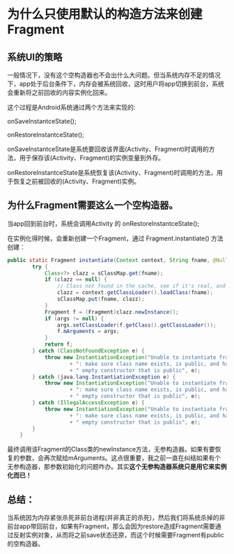 # 为什么只使用默认的构造方法来创建Fragment



## 系统UI的策略

一般情况下，没有这个空构造器也不会出什么大问题。但当系统内存不足的情况下，app处于后台条件下，内存会被系统回收，这时用户将app切换到前台，系统会重新将之前回收的内容实例化回来。

这个过程是Android系统通过两个方法来实现的:

onSaveInstantceState();

onRestoreInstantceState();

onSaveInstantceState是系统要回收该界面(Activity、Fragment)时调用的方法，用于保存该(Activity、Fragment)的实例变量到外存。

onRestoreInstantceState是系统恢复该(Activity、Fragment)时调用的方法，用于恢复之前被回收的(Activity、Fragment)实例。



## 为什么Fragment需要这么一个空构造器。

当app回到前台时，系统会调用Activity 的 onRestoreInstantceState();

在实例化得时候，会重新创建一个Fragment，通过 Fragment.instantiate() 方法创建：

```java
public static Fragment instantiate(Context context, String fname, @Nullable Bundle args) {
        try {
            Class<?> clazz = sClassMap.get(fname);
            if (clazz == null) {
                // Class not found in the cache, see if it's real, and try to add it
                clazz = context.getClassLoader().loadClass(fname);
                sClassMap.put(fname, clazz);
            }
            Fragment f = (Fragment)clazz.newInstance();
            if (args != null) {
                args.setClassLoader(f.getClass().getClassLoader());
                f.mArguments = args;
            }
            return f;
        } catch (ClassNotFoundException e) {
            throw new InstantiationException("Unable to instantiate fragment " + fname
                    + ": make sure class name exists, is public, and has an"
                    + " empty constructor that is public", e);
        } catch (java.lang.InstantiationException e) {
            throw new InstantiationException("Unable to instantiate fragment " + fname
                    + ": make sure class name exists, is public, and has an"
                    + " empty constructor that is public", e);
        } catch (IllegalAccessException e) {
            throw new InstantiationException("Unable to instantiate fragment " + fname
                    + ": make sure class name exists, is public, and has an"
                    + " empty constructor that is public", e);
        }
    }
```

最终调用该Fragment的Class类的newInstance方法，无参构造器。如果有要恢复的参数，会再次赋给mArguments。这点很重要，我之前一直在纠结如果有个无参构造器，那参数初始化的问题咋办。其实**这个无参构造器系统只是用它来实例化而已！**



## 总结：

当系统因为内存紧张杀死非前台进程(并非真正的杀死)，然后我们将系统杀掉的非前台app带回前台，如果有Fragment，那么会因为restore造成Fragment需要通过反射实例对象，从而将之前save状态还原，而这个时候需要Fragment有public的空构造器。

